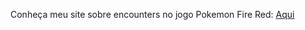 <p>Conheça meu site sobre encounters no jogo Pokemon Fire Red: <a href="https://iangustavo15.github.io/pokemon-fire-red/" target="_blank">Aqui</a></p>

